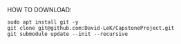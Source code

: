 HOW TO DOWNLOAD:
```
sudo apt install git -y
git clone git@github.com:David-LeK/CapstoneProject.git
git submodule update --init --recursive
```
